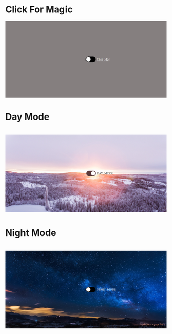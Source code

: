  <h1>Click For Magic</h1>
<img src="./Screenshot 2024-01-12 230156.png">
<h1>Day Mode <h1>
<img src="./Screenshot 2024-01-12 225915.png">
<h1>Night Mode<h1>
<img src="./Screenshot 2024-01-12 230052.png">